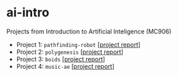 # ai-intro
Projects from Introduction to Artificial Inteligence (MC906)

- Project 1: `pathfinding-robot` [[project report](https://github.com/laurelkeys/ai-intro/blob/master/reports/MC906___Projeto_1.pdf)]
- Project 2: `polygenesis` [[project report](https://github.com/laurelkeys/ai-intro/blob/master/reports/MC906___Projeto_2.pdf)]
- Project 3: `boids` [[project report](https://github.com/laurelkeys/ai-intro/blob/master/reports/MC906___Projeto_3.pdf)]
- Project 4: `music-ae` [[project report](https://github.com/laurelkeys/ai-intro/blob/master/reports/MC906___Projeto_4.pdf)]
